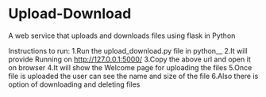 # Upload-Download
A web service that uploads and downloads files using flask in Python

Instructions to run:
1.Run the upload_download.py file in python__
2.It will provide Running on http://127.0.0.1:5000/
3.Copy the above url and open it on browser 
4.It will show the Welcome page for uploading the files
5.Once file is uploaded the user can see the name and size of the file
6.Also there is option of downloading and deleting files
